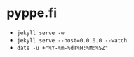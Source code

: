 pyppe.fi
========


* `jekyll serve -w`
* `jekyll serve --host=0.0.0.0 --watch`
* `date -u +"%Y-%m-%dT%H:%M:%SZ"`
